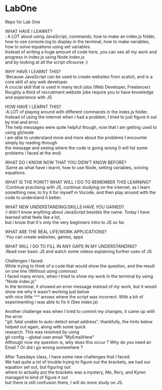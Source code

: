 # LabOne

Repo for Lab One

WHAT HAVE I LEARNT?  
: A LOT about using JavaScript, commands, how to make an index.js folder,  
how to use console.log to display in the terminal, how to make variables, how to solve equations using set variables.  
Instead of writing a huge amount of code here, you can see all my work and progress in index.js using Node index.js  
and by looking at all the script ofcourse :)  

WHY HAVE I LEARNT THIS?  
:Because JavaScript can be used to create websites from scatch, and is a core skill of any web developer.  
A crucial skill that is used in many tech jobs (Web Developer, Freelancer)  
Roughly a third of recruitment website jobs require you to have knowledge and experience with JS  

HOW HAVE I LEARNT THIS?  
:A LOT of playing around with different commands in the index.js folder.  
Instead of using the internet when i had a problem, I tried to just figure it out by trial and error.  
The help messages were quite helpful though, now that I am getting used to using git/node  
i am able to understand more and more about the problems I encounter simply by reading through  
the message and seeing where the code is going wrong (I will list some problems i faced at the end)  

WHAT DO I KNOW NOW THAT YOU DIDN’T KNOW BEFORE?  
:Same as what have i learnt, how to use Node, setting variables, solving equations.  

WHAT IS THE POINT? WHAT WILL I DO TO REMEMBER THIS LEARNING?  
:Continue practising with JS, continue studying on the internet,
as I learn something new, to try it for myself in Vscode, and then play around with the code to understand it better.  

WHAT NEW UNDERSTANDING/SKILLS HAVE YOU GAINED?  
:I didn't know anything about JavaScript besides the name. Today I have learned what feels like a lot,  
but i know that it's only the very beginners intro to JS so far.

WHAT ARE THE REAL LIFE/WORK APPLICATIONS?  
:You can create websites, games, apps  

WHAT WILL I DO TO FILL IN ANY GAPS IN MY UNDERSTANDING?  
:Read over basic JS and watch some videos explaining further uses of JS  

Challenges I faced:  
While trying to think of a code that would show the question, and the result on one line (Without using commas)  
I faced many errors, when I tried to show my work in the terminal by using "Node index.js"  
In the terminal, it showed an error message instead of my work, but it would show me why it wasn't working just below  
with nice little ^^^ arrows where the script was incorrect. With a bit of experimenting i was able to fix it (See index.js)  

Another challenge was when I tried to commit my changes, it came up with the error  
"git: fatal unable to auto-detect email address", thankfully, the hints below helped out again, along with some quick  
research. This was resolved by using  
git config --global user.email "MyEmailHere"  
Although now my question is, why does this occur ? Why do you need an Email ? Or did i go wrong somewhere ?

After Tuesdays class, I have some new challenges that I faced:  
We had quite a lot of trouble trying to figure out the brackets, we had our equation set out, but figuring out  
where to actually put the brackets was a mystery, Me, Rory, and Kyren managed to kind of figure it out  
but there is still confusion there, I will do more study on JS.
